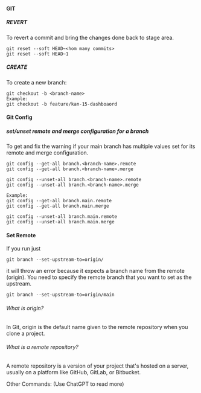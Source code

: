 
#### GIT

##### REVERT
To revert a commit and bring the changes done back to stage area.

```
git reset --soft HEAD~<hom many commits>
git reset --soft HEAD~1
```

##### CREATE
To create a new branch:
```
git checkout -b <branch-name>
Example: 
git checkout -b feature/kan-15-dashboaord 
```
#### Git Config
##### set/unset remote and merge configuration for a branch

To get and fix the warning if your main branch has multiple values set for its remote and merge configuration. 
```
git config --get-all branch.<branch-name>.remote
git config --get-all branch.<branch-name>.merge

git config --unset-all branch.<branch-name>.remote
git config --unset-all branch.<branch-name>.merge

Example:
git config --get-all branch.main.remote
git config --get-all branch.main.merge

git config --unset-all branch.main.remote
git config --unset-all branch.main.merge
```

#### Set Remote


If you run just 
```
git branch --set-upstream-to=origin/
```
it will throw an error because it expects a branch name from the remote (origin). 
You need to specify the remote branch that you want to set as the upstream.

```
git branch --set-upstream-to=origin/main
```


###### What is origin?

In Git, origin is the default name given to the remote repository when you clone a project. 

######  What is a remote repository? 
A remote repository is a version of your project that's hosted on a server, usually on a platform like GitHub, GitLab, or Bitbucket.


Other Commands: (Use ChatGPT to read more) 
```
```
